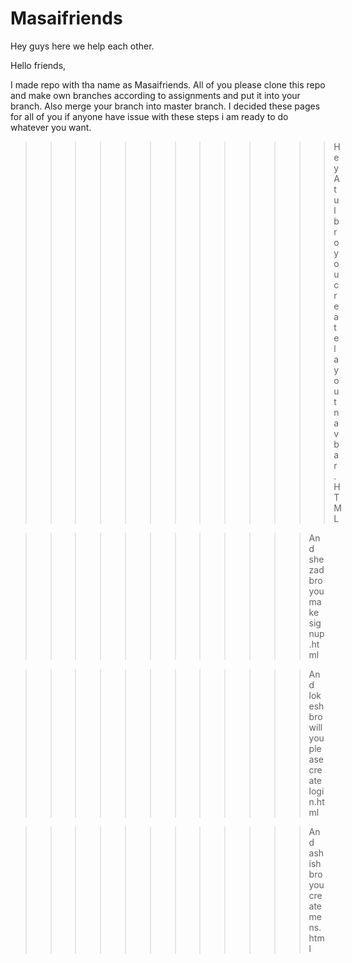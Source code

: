 # Masaifriends
Hey guys here we help each other.

Hello friends,

I made repo with tha name as Masaifriends. All of you please clone this repo and make own branches according to assignments and put it into your branch. Also merge your branch into master branch. I decided these pages for all of you if anyone have issue with these steps i am ready to do whatever you want.

>>>>>>>>>>>>>  Hey Atul bro you create layout navbar.HTML   

>>>>>>>>>>>>   And shezad bro you make signup.html

>>>>>>>>>>>>   And lokesh bro will you please create login.html

>>>>>>>>>>>>   And ashish bro you create mens.html
